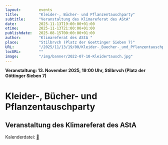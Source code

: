 ```yaml
---
layout:        events
title:         "Kleider-, Bücher- und Pflanzentauschparty"
subtitle:      "Veranstaltung des Klimareferat des AStA"
date:          2025-11-13T19:00:00+01:00
etime:         2025-11-13T21:00:00+01:00
publishdate:   2025-08-15T00:00:00+01:00
author:        "Klimareferat des AStA "
place:         "Stilbrvch (Platz der Goettinger Sieben 7)"
URL:           "/2025/11/13/19/00/Kleider-_Buecher-_und_Pflanzentauschparty"
locURL:        ""
image:         "/img/banner/2022-07-10-Kleidertausch.jpg"
---
```


**Veranstaltung: 13. November 2025, 19:00 Uhr, Stilbrvch (Platz der Göttinger Sieben 7)**

Kleider-, Bücher- und Pflanzentauschparty
===========

Veranstaltung des Klimareferat des AStA
-----------


Kalenderdatei: [📆](/ics/2025-11-13_19-00_kleider-_buecher-_und_pflanzentauschparty.ics)




